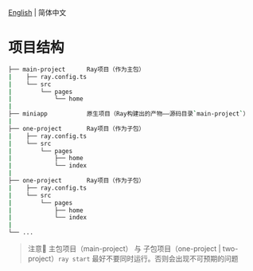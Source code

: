 [English](./README.md) | 简体中文

# 项目结构
```bash
├── main-project      Ray项目（作为主包）
|    ├── ray.config.ts
|    └── src
|        └── pages
|            └── home
|
├── miniapp           原生项目（Ray构建出的产物——源码目录`main-project`）
|
├── one-project       Ray项目（作为子包）
|    ├── ray.config.ts
|    └── src
|        └── pages
|            ├── home
|            └── index
|
├── one-project       Ray项目（作为子包）
|    ├── ray.config.ts
|    └── src
|        └── pages
|            ├── home
|            └── index
|
└── ...
```

> 注意📢
> 主包项目（main-project） 与 子包项目（one-project | two-project）`ray start` 最好不要同时运行。否则会出现不可预期的问题